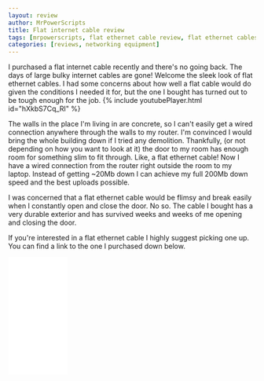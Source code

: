 ```yaml
---
layout: review
author: MrPowerScripts
title: Flat internet cable review
tags: [mrpowerscripts, flat ethernet cable review, flat ethernet cables are the best ethernet cables]
categories: [reviews, networking equipment]
---
```


I purchased a flat internet cable recently and there's no going back. The days of large bulky internet cables are gone! Welcome the sleek look of flat ethernet cables. I had some concerns about how well a flat cable would do given the conditions I needed it for, but the one I bought has turned out to be tough enough for the job. {% include youtubePlayer.html id="hXkbS7Cq_RI" %}

The walls in the place I'm living in are concrete, so I can't easily get a wired connection anywhere through the walls to my router. I'm convinced I would bring the whole building down if I tried any demolition. Thankfully, (or not depending on how you want to look at it) the door to my room has enough room for something slim to fit through. Like, a flat ethernet cable! Now I have a wired connection from the router right outside the room to my laptop. Instead of getting ~20Mb down I can achieve my full 200Mb down speed and the best uploads possible.

I was concerned that a flat ethernet cable would be flimsy and break easily when I constantly open and close the door. No so. The cable I bought has a very durable exterior and has survived weeks and weeks of me opening and closing the door.

If you're interested in a flat ethernet cable I highly suggest picking one up. You can find a link to the one I purchased down below.

<iframe style="width:120px;height:240px;" marginwidth="0" marginheight="0" scrolling="no" frameborder="0" src="//ws-na.amazon-adsystem.com/widgets/q?ServiceVersion=20070822&OneJS=1&Operation=GetAdHtml&MarketPlace=US&source=ss&ref=as_ss_li_til&ad_type=product_link&tracking_id=mrpowerscript-20&language=en_US&marketplace=amazon&region=US&placement=B00WD017GQ&asins=B00WD017GQ&linkId=557b4f7d77248b4cd34d4425baaa8995&show_border=true&link_opens_in_new_window=false"></iframe>